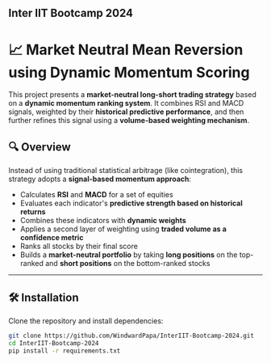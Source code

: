 ## Inter IIT Bootcamp 2024
# 📈 Market Neutral Mean Reversion using Dynamic Momentum Scoring

This project presents a **market-neutral long-short trading strategy** based on a **dynamic momentum ranking system**. It combines RSI and MACD signals, weighted by their **historical predictive performance**, and then further refines this signal using a **volume-based weighting mechanism**.

## 🔍 Overview

Instead of using traditional statistical arbitrage (like cointegration), this strategy adopts a **signal-based momentum approach**:

- Calculates **RSI** and **MACD** for a set of equities
- Evaluates each indicator's **predictive strength based on historical returns**
- Combines these indicators with **dynamic weights**
- Applies a second layer of weighting using **traded volume as a confidence metric**
- Ranks all stocks by their final score
- Builds a **market-neutral portfolio** by taking **long positions** on the top-ranked and **short positions** on the bottom-ranked stocks

---

## 🛠️ Installation

Clone the repository and install dependencies:

```bash
git clone https://github.com/WindwardPapa/InterIIT-Bootcamp-2024.git
cd InterIIT-Bootcamp-2024
pip install -r requirements.txt
